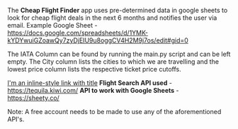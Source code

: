 The **Cheap Flight Finder** app uses pre-determined data in google sheets to look for cheap flight deals in the next 6 months and notifies the user via email.
Example Google Sheet - https://docs.google.com/spreadsheets/d/1YMK-kYDYwuiGZoawQy7zyDjEIU9u8oggCV4H2M9j7os/edit#gid=0

The IATA Column can be found by running the main.py script and can be left empty. The City column lists the cities to which we are travelling and the lowest price column lists the respective ticket price cutoffs.

[I'm an inline-style link with title](https://www.google.com "Google's Homepage")
**Flight Search API used** - https://tequila.kiwi.com/
**API to work with Google Sheets** - https://sheety.co/

Note: A free account needs to be made to use any of the aforementioned API's.
